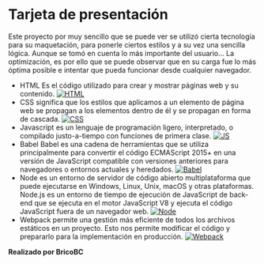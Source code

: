 # Tarjeta de presentación
Este proyecto por muy sencillo que se puede ver se utilizó cierta tecnología para su maquetación, para ponerle ciertos estilos y a su vez una sencilla lógica. Aunque se tomó en cuenta lo más importante del usuario... La optimización, es por ello que se puede observar que en su carga fue lo más óptima posible e intentar que pueda funcionar desde cualquier navegador.

- HTML Es el código utilizado para crear y mostrar páginas web y su contenido.
[![HTML](https://play-lh.googleusercontent.com/85WnuKkqDY4gf6tndeL4_Ng5vgRk7PTfmpI4vHMIosyq6XQ7ZGDXNtYG2s0b09kJMw "HTML")](https://play-lh.googleusercontent.com/85WnuKkqDY4gf6tndeL4_Ng5vgRk7PTfmpI4vHMIosyq6XQ7ZGDXNtYG2s0b09kJMw "HTML")
- CSS significa que los estilos que aplicamos a un elemento de página web se propagan a los elementos dentro de él y se propagan en forma de cascada.
[![CSS](https://play-lh.googleusercontent.com/RTAZb9E639F4JBcuBRTPEk9_92I-kaKgBMw4LFxTGhdCQeqWukXh74rTngbQpBVGxqo "CSS")](https://play-lh.googleusercontent.com/RTAZb9E639F4JBcuBRTPEk9_92I-kaKgBMw4LFxTGhdCQeqWukXh74rTngbQpBVGxqo "CSS")
- Javascript es un lenguaje de programación ligero, interpretado, o compilado justo-a-tiempo con funciones de primera clase.
[![JS](https://soyhorizonte.com/wp-content/uploads/2020/10/Javascript-by-SoyHorizonte.jpg "JS")](https://soyhorizonte.com/wp-content/uploads/2020/10/Javascript-by-SoyHorizonte.jpg "JS")
- Babel Babel es una cadena de herramientas que se utiliza principalmente para convertir el código ECMAScript 2015+ en una versión de JavaScript compatible con versiones anteriores para navegadores o entornos actuales y heredados.
[![Babel](https://www.lambdatest.com/blog/wp-content/uploads/2018/06/babel.png "Babel")](https://www.lambdatest.com/blog/wp-content/uploads/2018/06/babel.png "Babel")
- Node es un entorno de servidor de código abierto multiplataforma que puede ejecutarse en Windows, Linux, Unix, macOS y otras plataformas. Node.js es un entorno de tiempo de ejecución de JavaScript de back-end que se ejecuta en el motor JavaScript V8 y ejecuta el código JavaScript fuera de un navegador web.
[![Node](https://images.ctfassets.net/aq13lwl6616q/7cS8gBoWulxkWNWEm0FspJ/c7eb42dd82e27279307f8b9fc9b136fa/nodejs_cover_photo_smaller_size.png?w=700&fm=webp "Node")](https://images.ctfassets.net/aq13lwl6616q/7cS8gBoWulxkWNWEm0FspJ/c7eb42dd82e27279307f8b9fc9b136fa/nodejs_cover_photo_smaller_size.png?w=700&fm=webp "Node")
- Webpack permite una gestión más eficiente de todos los archivos estáticos en un proyecto. Esto nos permite modificar el código y prepararlo para la implementación en producción.
[![Webpack](https://encrypted-tbn0.gstatic.com/images?q=tbn:ANd9GcRm20jbQw0zoVfUqtiExWi-jmCiOGoacf95MhVaEOhixAxiPfPxAz2GRYE6Psv1m6rv-ow&usqp=CAU "Webpack")](https://encrypted-tbn0.gstatic.com/images?q=tbn:ANd9GcRm20jbQw0zoVfUqtiExWi-jmCiOGoacf95MhVaEOhixAxiPfPxAz2GRYE6Psv1m6rv-ow&usqp=CAU "Webpack")

**Realizado por BricoBC**